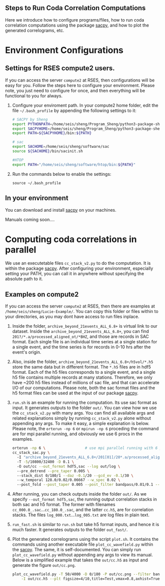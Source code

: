 Steps to Run Coda Correlation Computations
----

Here we introduce how to configure programs/files, how to run coda correlation computations using the package [sacpy](https://github.com/sheng09/sacpy), and how to plot the generated correlograms, etc.

# Environment Configurations

## Settings for RSES compute2 users.
If you can access the server `compute2` at RSES, then configurations will be easy for you. Follow the steps here to configure your environment. Please note, you just need to configure for once, and then everything will be functional to you for always.

1. Configure your enviroment path. In your compute2 home folder, edit the file `~/.bash_profile` by appending the following settings to it:

    ```bash
    # SACPY by Sheng
    export PYTHONPATH=/home/seis/sheng/Program_Sheng/python3-package-sheng:${PYTHONPATH}
    export SACPYHOME=/home/seis/sheng/Program_Sheng/python3-package-sheng/sacpy
    export PATH=${SACPYHOME}/bin:${PATH}

    # sac
    export SACHOME=/home/seis/sheng/software/sac
    source ${SACHOME}/bin/sacinit.sh

    #HTOP
    export PATH="/home/seis/sheng/software/htop/bin:${PATH}"
    ```

2. Run the commands below to enable the settings:

    ```
    source ~/.bash_profile
    ```

## In your environment
You can download and install [sacpy](https://github.com/sheng09/sacpy) on your machines. 

Manuals coming soon....



# Computing coda correlations in parallel

We use an executetable files `cc_stack_v2.py` to do the computation. It is within the package [sacpy](https://github.com/sheng09/sacpy). After configuring your environment, especially setting your PATH, you can call it in anywhere without specifying the absolute path to it.

## Examples on compute2

If you can access the server `compute2` at RSES, then there are examples at `/home/seis/sheng/Lucie-Example/`. You can copy this folder or files within to your directories, as you may dont have access to run files inplace.

1. Inside the folder, `archive_beyond_21events_ALL_6.8+` is virtual link to our dataset. Inside the `archive_beyond_21events_ALL_6.8+`, you can find `201?/*.a/processed_aligned_ot/*BHZ`, and those are records in SAC format. Each single file is an individual time series at a single station for a single event, and the time series is for records in 0-10 hrs after the event's origin.

2. Also, inside the folder, `archive_beyond_21events_ALL_6.8+/h5vol/*.h5` store the same data but in different format. The `*.h5` files are in hdf5 format. Each of the h5 files corresponds to a single event, and a single h5 file contains multiple records at many stations. Therefore, we only have ~200 h5 files instead of millions of sac file, and that can accelerate I/O of our computations. Please note, both the sac format files and the h5 format files can be used at the input of our package [sacpy](https://github.com/sheng09/sacpy).

3. `run.sh` is an example for running the computation. Its use sac format as input. It generates outputs to the folder `out/`. You can view how we use the `cc_stack_v2.py` with many args. You can find all available args and related explanations simply by running `cc_stack_v2.py` alone without appending any args. To make it easy, a simple explanation is below. Please note, the `orterun -np 6` or `mpirun -np 6` proceding the command are for mpi parallel running, and obviously we use 6 procs in the examples. 

    ```bash
    orterun -np 6 \                  # use mpi parallel running with 6 procs
    cc_stack_sac.py \                
      -I "archive_beyond_21events_ALL_6.8+/201[01]/20*.a/processed_aligned_ot/*BHZ" \ # input wildcards, make sure use ""
      -T -5/10800/32400 -D 0.1 \                                                      # time window and sampling time interval
      -O out/cc --out_format hdf5,sac --log out/log \                                 # where to output, output format, and where to output logs
      --pre_detrend --pre_taper 0.005 \                                               # pre-processing parameters
      --stack_dist 0/180/1 --daz -0.1/20 --gcd_ev -0.1/30 \                           # stacking methods and selections of station pairs
      --w_temporal 128.0/0.02/0.06667 --w_spec 0.02 \                                 # whitening parameters for global coda correlation computations
      --post_fold --post_taper 0.005 --post_filter bandpass/0.01/0.1 --post_norm      # post-processing for the obtained correlatin stacks

    ```

4. After running, you can check outputs inside the folder `out/`. As we specify `--out_format hdf5,sac`, the running output correlation stacks in both sac and h5 format. The former with filenames `cc_000.0_.sac`...`cc_180.0_.sac`, and the latter `cc.h5`, are for correlation stacks. The files `log_000.txt`...`log_005.txt` are log files in plain text.

5. `run_fast.sh` is similar to `run.sh` but take h5 format inputs, and hence it is much faster. It generates outputs to the folder `out_fast/`.


6. Plot the generated correlograms using the script `plot.sh`. It contains the commands using another executable file `plot_cc_wavefield.py` within the [sacpy](https://github.com/sheng09/sacpy). The same, it is self-documented. You can simply run `plot_cc_wavefield.py` without appending any args to view its manual. Below is a simplified example that takes the `out/cc.h5` as input and generate the figure `out/cc.png`.
    ````bash
    plot_cc_wavefield.py -T 50/4000 -D 0/180 -P out/cc.png --filter bandpass/0.02/0.0666666 \
        -I out/cc.h5 --plt figsize=4/10,title=Test,vmax=0.8,axhist=True,yticks=all,grid=True,interpolation=None,ylabel=True
    ````





